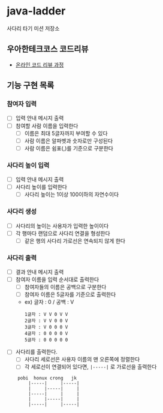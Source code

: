 # java-ladder

사다리 타기 미션 저장소

## 우아한테크코스 코드리뷰

- [온라인 코드 리뷰 과정](https://github.com/woowacourse/woowacourse-docs/blob/master/maincourse/README.md)



## 기능 구현 목록

### 참여자 입력
- [ ] 입력 안내 메시지 출력
- [ ] 참여할 사람 이름을 입력한다
  - [ ] 이름은 최대 5글자까지 부여할 수 있다
  - [ ] 사람 이름은 알파벳과 숫자로만 구성된다
  - [ ] 사람 이름은 쉼표(,)를 기준으로 구분한다

### 사다리 높이 입력
- [ ] 입력 안내 메시지 출력
- [ ] 사다리 높이를 입력한다
  - [ ] 사다리 높이는 1이상 100이하의 자연수이다

### 사다리 생성
- [ ] 사다리의 높이는 사용자가 입력한 높이이다
- [ ] 각 행마다 랜덤으로 사다리 연결을 형성한다
  - [ ] 같은 행의 사다리 가로선은 연속되지 않게 한다

### 사다리 출력
- [ ] 결과 안내 메시지 출력
- [ ] 참여자 이름을 입력 순서대로 출력한다
  - [ ] 참여자들의 이름은 공백으로 구분한다 
  - [ ] 참여자 이름은 5글자를 기준으로 출력한다
  - ex) 글자 : 0 / 공백 : V
    ```
    1글자 : V V 0 V V
    2글자 : V V 0 0 V
    3글자 : V 0 0 0 V
    4글자 : 0 0 0 0 V
    5글자 : 0 0 0 0 0
    ```
- [ ] 사다리를 출력한다.
  - [ ] 사다리 세로선은 사용자 이름의 맨 오른쪽에 정렬한다
  - [ ] 각 세로선이 연결되어 있다면, `|-----|` 로 가로선을 출력한다

```
    pobi  honux crong   jk 
        |-----|     |-----|
        |     |-----|     |
        |-----|     |     |
        |     |-----|     |
        |-----|     |-----|
```
